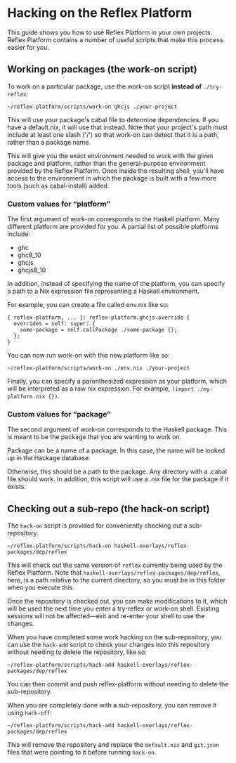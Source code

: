 # Hacking on the Reflex Platform

This guide shows you how to use Reflex Platform in your own projects.
Reflex Platform contains a number of useful scripts that make this
process easier for you.

## Working on packages (the work-on script)

To work on a particular package, use the work-on script **instead of**
`./try-reflex`:

```
~/reflex-platform/scripts/work-on ghcjs ./your-project
```

This will use your package's cabal file to determine dependencies. If
you have a default.nix, it will use that instead. Note that your
project's path must include at least one slash ('/') so that work-on
can detect that it is a path, rather than a package name.

This will give you the exact environment needed to work with the given
package and platform, rather than the general-purpose environment
provided by the Reflex Platform. Once inside the resulting shell,
you'll have access to the environment in which the package is built
with a few more tools (such as cabal-install) added.

### Custom values for “platform”

The first argument of work-on corresponds to the Haskell platform.
Many different platform are provided for you. A partial list of
possible platforms include:

- ghc
- ghc8_10
- ghcjs
- ghcjs8_10

In addition, instead of specifying the name of the platform, you can
specify a path to a Nix expression file representing a Haskell
environment.

For example, you can create a file called env.nix like so:

```
{ reflex-platform, ... }: reflex-platform.ghcjs.override {
  overrides = self: super: {
    some-package = self.callPackage ./some-package {};
  };
}
```

You can now run work-on with this new platform like so:

```
~/reflex-platform/scripts/work-on ./env.nix ./your-project
```

Finally, you can specify a parenthesized expression as your platform,
which will be interpreted as a raw nix expression. For example,
`(import ./my-platform.nix {})`.

### Custom values for “package”

The second argument of work-on corresponds to the Haskell package.
This is meant to be the package that you are wanting to work on.

Package can be a name of a package. In this case, the name will be
looked up in the Hackage database.

Otherwise, this should be a path to the package. Any directory with a
.cabal file should work. In addition, this script will use a .nix file
for the package if it exists.

## Checking out a sub-repo (the hack-on script)

The `hack-on` script is provided for conveniently checking out a
sub-repository.

```
~/reflex-platform/scripts/hack-on haskell-overlays/reflex-packages/dep/reflex
```

This will check out the same version of `reflex` currently being used by the
Reflex Platform. Note that `haskell-overlays/reflex-packages/dep/reflex`, here,
is a path relative to the current directory, so you must be in this folder when
you execute this.

Once the repository is checked out, you can make modifications to it,
which will be used the next time you enter a try-reflex or work-on
shell. Existing sessions will not be affected—exit and re-enter your
shell to use the changes.

When you have completed some work hacking on the sub-repository, you
can use the `hack-add` script to check your changes into this
repository without needing to delete the repository, like so:

```
~/reflex-platform/scripts/hack-add haskell-overlays/reflex-packages/dep/reflex
```

You can then commit and push reflex-platform without needing to delete
the sub-repository.

When you are completely done with a sub-repository, you can remove it
using `hack-off`:

```
~/reflex-platform/scripts/hack-add haskell-overlays/reflex-packages/dep/reflex
```

This will remove the repository and replace the `default.nix` and
`git.json` files that were pointing to it before running `hack-on`.

